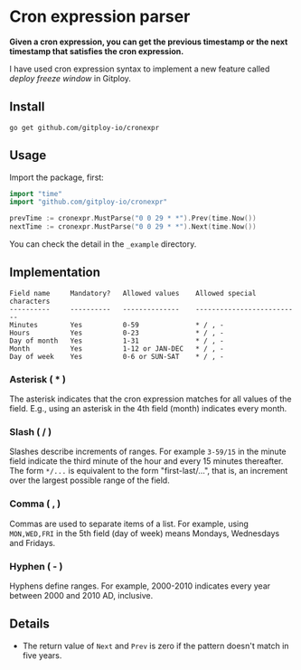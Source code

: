 # Cron expression parser

**Given a cron expression, you can get the previous timestamp or the next timestamp that satisfies the cron expression.**

I have used cron expression syntax to implement a new feature called *deploy freeze window* in Gitploy.

## Install

```shell
go get github.com/gitploy-io/cronexpr
```

## Usage

Import the package, first:

```go
import "time"
import "github.com/gitploy-io/cronexpr"
```

```go
prevTime := cronexpr.MustParse("0 0 29 * *").Prev(time.Now())
nextTime := cronexpr.MustParse("0 0 29 * *").Next(time.Now())
```

You can check the detail in the `_example` directory.


## Implementation


```
Field name     Mandatory?   Allowed values    Allowed special characters
----------     ----------   --------------    --------------------------
Minutes        Yes          0-59              * / , -
Hours          Yes          0-23              * / , -
Day of month   Yes          1-31              * / , - 
Month          Yes          1-12 or JAN-DEC   * / , -
Day of week    Yes          0-6 or SUN-SAT    * / , - 
```

### Asterisk ( * )
The asterisk indicates that the cron expression matches for all values of the field. E.g., using an asterisk in the 4th field (month) indicates every month. 

### Slash ( / )
Slashes describe increments of ranges. For example `3-59/15` in the minute field indicate the third minute of the hour and every 15 minutes thereafter. The form `*/...` is equivalent to the form "first-last/...", that is, an increment over the largest possible range of the field.

### Comma ( , )
Commas are used to separate items of a list. For example, using `MON,WED,FRI` in the 5th field (day of week) means Mondays, Wednesdays and Fridays.

### Hyphen ( - )
Hyphens define ranges. For example, 2000-2010 indicates every year between 2000 and 2010 AD, inclusive.

## Details

* The return value of `Next` and `Prev` is zero if the pattern doesn't match in five years.
